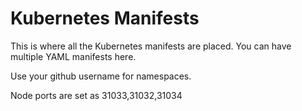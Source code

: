 # Kubernetes Manifests

This is where all the Kubernetes manifests are placed. You can have multiple YAML manifests here.

Use your github username for namespaces.


Node ports are set as 31033,31032,31034
